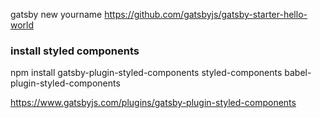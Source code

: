 gatsby new yourname https://github.com/gatsbyjs/gatsby-starter-hello-world

### install styled components

npm install gatsby-plugin-styled-components styled-components babel-plugin-styled-components

https://www.gatsbyjs.com/plugins/gatsby-plugin-styled-components
